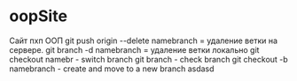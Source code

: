 # oopSite
Сайт пхп ООП
git push origin --delete namebranch = удаление ветки на сервере. 
git branch -d namebranch = удаление ветки локально 
git checkout namebr - switch branch
git branch - check branch
git checkout -b namebranch - create and move to a new branch
asdasd